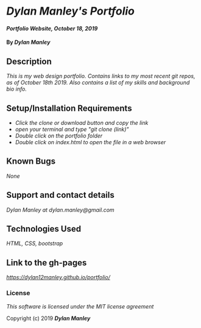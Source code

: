 # _Dylan Manley's Portfolio_

#### _Portfolio Website, October 18, 2019_

#### By _**Dylan Manley**_

## Description

_This is my web design portfolio. Contains links to my most recent git repos, as of October 18th 2019. Also contains a list of my skills and background bio info._

## Setup/Installation Requirements

* _Click the clone or download button and copy the link_
* _open your terminal and type "git clone (link)"_
* _Double click on the portfolio folder_
* _Double click on index.html to open the file in a web browser_


## Known Bugs

_None_

## Support and contact details

_Dylan Manley at dylan.manley@gmail.com_

## Technologies Used

_HTML, CSS, bootstrap_

## Link to the gh-pages ##

_https://dylan12manley.github.io/portfolio/_

### License

*This software is licensed under the MIT license agreement*

Copyright (c) 2019 **_Dylan Manley_**
